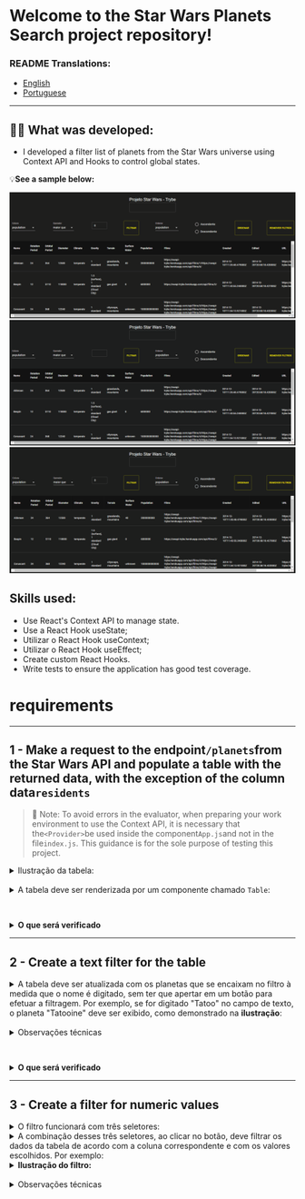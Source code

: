 # Welcome to the Star Wars Planets Search project repository!

### README Translations:

-   [English](/README.en.md)
-   [Portuguese](/README.md)

* * *

## 👨‍💻 What was developed:

-   I developed a filter list of planets from the Star Wars universe using Context API and Hooks to control global states.

:bulb:**See a sample below:**

![project sample](./req-2.gif)![project sample](./req-4.gif)![project sample](./req-9.gif)

## Skills used:

-   Use React's Context API to manage state.
-   Use a React Hook useState;
-   Utilizar o React Hook useContext;
-   Utilizar o React Hook useEffect;
-   Create custom React Hooks.
-   Write tests to ensure the application has good test coverage.

# requirements

* * *

## 1 - Make a request to the endpoint`/planets`from the Star Wars API and populate a table with the returned data, with the exception of the column data`residents`

> :eyes: Note: To avoid errors in the evaluator, when preparing your work environment to use the Context API, it is necessary that the`<Provider>`be used inside the component`App.js`and not in the file`index.js`. This guidance is for the sole purpose of testing this project.

<details><summary> Ilustração da tabela:</summary>

![image](req-1.png)

</details><br />

<details><summary> A tabela deve ser renderizada por um componente chamado <code>Table</code>:</summary>

-   You must delete the column`residents`of each planet before saving the data received from the API in context.
-   The request must be made in a separate component from the table component.
-   The API to be queried is[in this link](https://swapi.dev/api/planets). You must fetch the URL`https://swapi.dev/api/planets`.
-   The first row of the table must contain the headers of each column. The other lines will be the information of each planet received from the API.
    </details>

<br /><details>

  <summary><strong>O que será verificado</strong></summary><br />

-   Makes a request to the API;
-   Populates the table with the returned data;
-   Checks if the table has 13 columns;
-   Checks if the table has a row for each planet returned.
    </details>

* * *

## 2 - Create a text filter for the table

<details><summary> A tabela deve ser atualizada com os planetas que se encaixam no filtro à medida que o nome é digitado, sem ter que apertar em um botão para efetuar a filtragem. Por exemplo, se for digitado "Tatoo" no campo de texto, o planeta "Tatooine" deve ser exibido, como demonstrado na <b>ilustração</b>:</summary>

![img](req-2.gif)

</details><br />

<details><summary>Observações técnicas</summary>

-   You should use**Context API e Hooks**to manage application state;
-   The text field must have the property`data-testid='name-filter'`for automated assessment to work;
-   <details><summary> O texto digitado deve ser salvo num campo <code>{ filterByName: { name } }</code>. Por exemplo:</summary>

        ```javascript
        {
          filterByName: {
            name: 'Tatoo'
          }
        }
        ```

      </details>
    </details>

<br /><details>

  <summary><strong>O que será verificado</strong></summary><br />

-   Renders the text field for the name filter;
-   Filters for planets that have the letter "o" in their name;
-   Filters for planets that have the letter "o" in their name;
-   Performs the two filters above in sequence and after, tests the removal of the filter by text.
    </details>

* * *

## 3 - Create a filter for numeric values

<details><summary> O filtro funcionará com três seletores:</summary>

-   The first should open a dropdown that allows users to select one of the following columns:`population`,`orbital_period`,`diameter`,`rotation_period`e`surface_water`. must be a tag`select`with the property`data-testid='column-filter'`;
-   The second must determine whether the value range will be`maior que`,`menor que`or`igual a`the number that will come next. a tag`select`with the property`data-testid='comparison-filter'`;
-   The third should be a text box that only accepts numbers. This box must be a tag`input`with the property`data-testid='value-filter'`;
-   There must be a button to trigger the filter, with the property`data-testid='button-filter'`
    </details>

<details><summary> A combinação desses três seletores, ao clicar no botão, deve filtrar os dados da tabela de acordo com a coluna correspondente e com os valores escolhidos. Por exemplo:</summary>

-   The selection`population | maior que | 100000`- Select only planets with more than 100000 inhabitants.
-   The selection`diameter | menor que | 8000`- Selects only planets smaller than 8000 in diameter.
    </details>

<details><summary><b>Ilustração do filtro:</b></summary>

![img](req-3.gif)

</details><br />

<details><summary>Observações técnicas</summary>

-   You should use**Context API e Hooks**to manage application state;
-   <details><summary> No contexto, esses valores devem ser salvos em um outro campo <code>{ filterByNumericValues: [{ column, comparison, value }] }</code>. Por exemplo:</summary>

        ```javascript
        {
          filterByNumericValues: [
            {
              column: 'population',
              comparison: 'maior que',
              value: '100000',
            }
          ]
        }
        ```

    </details>

<br /><details>

  <summary><strong>O que será verificado</strong></summary><br />

-   Renders the column select and its options;
-   Renders the compare select and its options;
-   Renders the input to the filter value;
-   Renders the button to perform filtering;
-   Checks if the initial values ​​of each field are (`population`\|`maior que`\|`0`);
-   Use the filter button without changing the initial values ​​of the filter inputs;
-   Filters using the "less than" comparison;
-   Filters using the "greater than" comparison;
-   Filters using the "equals" comparison.
    </details>

* * *

## 4 - Implement multiple numeric filters

<details><summary> Deverá ser possível adicionar múltiplos filtros numéricos. Todos os filtros adicionados devem funcionar de forma conjunta:</summary>

![img](req-4.gif)

</details><br />

For example, you can filter by planets that have_Orbital period greater than 400_**e**_Diameter less than 10000_.

<br /><details>

  <summary><strong>O que será verificado</strong></summary><br />

-   Adds two filters and checks if the table has been updated with the filtered information;
-   Adds three filters and checks if the table has been updated with the filtered information.
    </details>

* * *

## 5 - Develop tests to achieve 30% full application coverage

> :eyes: Note: In this requirement we will cover the application with unit tests using the library[React Testing Library](https://testing-library.com/docs/react-testing-library/intro/), take this opportunity to put into practice the[Test Driven Development](https://blog.betrybe.com/tecnologia/tdd-test-driven-development/).

<details><summary>Observações técnicas</summary>

-   The tests you create will not influence the other requirements in the evaluator. You will develop your unit/integration tests using the React Testing Library, while the evaluator will use the library[Cypress](https://docs.cypress.io/)to assess requirements, including coverage requirements.
    </details><br />

<br /><details>

  <summary><strong>O que será verificado</strong></summary><br />

-   It will be validated if, when executing`npm run test-coverage`, the following results are obtained:
          * `% Stmts` da linha `All files` é maior ou igual a 30.
          * `% Branch` da linha `All files` é maior ou igual a 30.
          * `% Funcs` da linha `All files` é maior ou igual a 30.
          * `% Lines` da linha `All files` é maior ou igual a 30.
    </details>

* * *

## 6 - Do not use repeated filters

<details><summary> Caso um filtro seja totalmente preenchido, um novo filtro de valores numéricos deve ser carregado.</summary>

-   This new filter must not include any columns that have already been selected in previous numeric value filters;
-   If all columns have already been included in previous filters, a new filter must not be loaded;
-   You should use**Context API e Hooks**to manage the application state.
    </details>

<details><summary> Ilustração:</summary>

![img](req-6.gif)

</details><br />

<details><summary> Exemplo:</summary>

-   The first filter has the following selections:`population | maior que | 100000`;
-   A second filter should appear after these selections are all made;
-   In the first dropdown of this second filter, the option`population`must be absent;
-   <details><summary> Se no segundo filtro fosse selecionado `diameter | menor que | 8000`, o estado ficaria assim:</summary>

    ```javascript
    {
      filterByNumericValues: [
        {
          column: 'population',
          comparison: 'maior que',
          value: '100000',
        },
        {
          column: 'diameter',
          comparison: 'menor que',
          value: '8000',
        }
      ]
    }
    ```

    </details>

<br /><details>

  <summary><strong>O que será verificado</strong></summary><br />

-   Filter by population and remove option`population`from the filter by column dropdown options.
    </details>

* * *

## 7 - Delete a numeric value filter by clicking on the icon`X`of one of the filters and clear all numerical filters simultaneously by clicking on another control button.`Remover todas filtragens`

-   <details><summary> O <code>button</code> que permite exclusão de um filtro deve existir em todos os filtros de valores numéricos:</summary>

    -   Each line that demonstrates the filter already used must have the property`data-testid='filter'`, common`button`which must be a direct child of the tag where the`data-testid='filter'`;
    -   After the exclusion, the column that this filter selected should become available in the dropdowns of the other filters already present on the screen;
    -   You should use**Context API e Hooks**to manage the application state.
    -   <details><summary> Exemplo:</summary>

            ```html
            data-testid='filter'
                ⬑ column
                ⬑ comparison
                ⬑ value
                ⬑ button
            ```

          </details>
        </details>


-   O`button`of`Remover todas filtragens`must possess the`data-testid='button-remove-filters'`. It is`button`will be responsible for removing all numeric filters simultaneously.

<details><summary> Ilustração do requisito:</summary>

![img](req-7.gif)

</details>

<br /><details>

  <summary><strong>O que será verificado</strong></summary><br />

-   Adds a filter and checks if the table has been updated with the filtered information, then removes the filter and checks if the table values ​​are back to the original.
-   Adds two filters and checks if the table has been updated with the filtered information, then removes the filters and checks if the table values ​​are back to the original.
-   Adds three filters and checks if the table has been updated with the filtered information, then removes the filters using the button`button-remove-filters`and checks if the table values ​​returned to the original.
    </details>

* * *

## 8 - Develop tests to achieve 60% full application coverage

<details><summary>Observações técnicas</summary>

-   The tests you create will not influence the other requirements in the evaluator. You will develop your unit/integration tests using the React Testing Library, while the evaluator will use the library[Cypress](https://docs.cypress.io/)to assess requirements, including coverage requirements.
    </details><br />

<br /><details>

  <summary><strong>O que será verificado</strong></summary><br />

-   It will be validated if, when executing`npm run test-coverage`, the following results are obtained:
        * `% Stmts` da linha `All files` é maior ou igual a 60.
        * `% Branch` da linha `All files` é maior ou igual a 60.
        * `% Funcs` da linha `All files` é maior ou igual a 60.
        * `% Lines` da linha `All files` é maior ou igual a 60.
    </details>

* * *

# Bonus Requirement

## 9 - Sort the columns ascending or descending

-   Sorting must be done via filter: a dropdown will select the column to base the sorting on and a pair of radio buttons will determine whether it is ascending or descending.

-   <details><summary> A informação acerca da ordenação das colunas deve ser armazenada em um novo campo <code>{ order: { column: 'population', sort: 'ASC'} }</code>:</summary>

    -   The field`column`represents the name of the column to sort;
    -   The field`sort`represents the ordering, being 'ASC' ascending and 'DESC' descending;
        </details>

-   <details><summary> O dropdown deve ser um elemento <code>select</code>:</summary>

    -   O`dropdown`need to own the property`data-testid='column-sort'`;
    -   <details><summary> As colunas selecionáveis através deste <code>dropdown</code> são:</summary>

            - 'population';
            - 'orbital_period';
            - 'diameter';
            - 'rotation_period';
            - 'surface_water'.
            </details>

        </details>

-   <details><summary> É necessário ter dois <code>inputs</code> de tipo <code>radio</code>:</summary>

    -   The first must have the attribute`data-testid='column-sort-input-asc'`e`value`being`ASC`;
    -   The second must have the attribute`data-testid='column-sort-input-desc'`e`value`being`DESC`;
        </details>

-   :eyes: If the sorted column has planets with values`unknown`, you must order them so that values`unknown`will be placed last in the ranking.

-   Finally, create a button to submit the sort, with a tag`button`and the property`data-testid='column-sort-button'`.

-   add the attribute`data-testid`with the value`planet-name`on all elements of the table that have the name of a planet.

<details><summary><b> Ilustração do requisito:</b></summary>

![img](req-9.gif)

</details>

<br /><details>

  <summary><strong>O que será verificado</strong></summary><br />

-   Orders the planets from highest orbital period to lowest orbital period;
-   Order the planets from smallest diameter to largest diameter;
-   Order the planets from least populous to most populous;
    -   Checks if the first eight planets are ordered correctly;
    -   Checks if the last two planets have unknown values ​​in the population column.
-   Order the planets from most populous to least populous;
    -   Checks if the first eight planets are ordered correctly;
    -   Checks if the last two planets have unknown values ​​in the population column.

</details>

* * *

## 10 - Develop tests to achieve 90% full application coverage

<details><summary>Observações técnicas</summary>

-   The tests you create will not influence the other requirements in the evaluator. You will develop your unit/integration tests using the React Testing Library, while the evaluator will use the library[Cypress](https://docs.cypress.io/)to assess requirements, including coverage requirements.
    </details><br />

<br /><details>

  <summary><strong>O que será verificado</strong></summary><br />

-   It will be validated if, when executing`npm run test-coverage`, the following results are obtained:
        * `% Stmts` da linha `All files` é maior ou igual a 90.
        * `% Branch` da linha `All files` é maior ou igual a 90.
        * `% Funcs` da linha `All files` é maior ou igual a 90.
        * `% Lines` da linha `All files` é maior ou igual a 90.
    </details>
